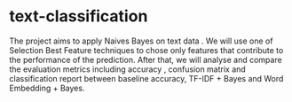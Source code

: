 # text-classification
The project aims to apply Naives Bayes on text data .  We will use one of Selection Best Feature techniques to chose only features that contribute to the performance of the prediction. After that, we will analyse and compare the evaluation metrics including accuracy , confusion matrix and classification report between baseline accuracy, TF-IDF + Bayes and Word Embedding + Bayes.
